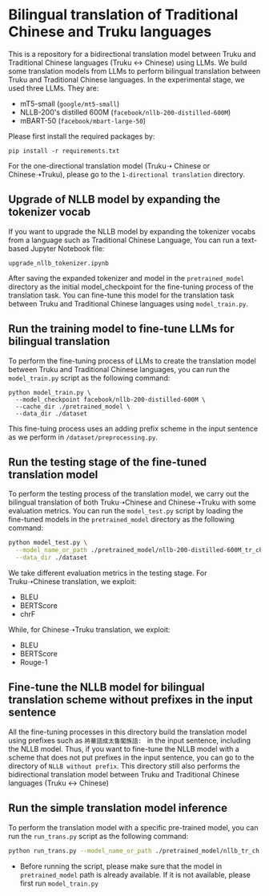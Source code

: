 # Bilingual translation of Traditional Chinese and Truku languages
This is a repository for a bidirectional translation model between Truku and Traditional Chinese languages (Truku ↔ Chinese) using LLMs. We build some translation models from LLMs to perform bilingual translation between Truku and Traditional Chinese languages. In the experimental stage, we used three LLMs. They are:
* mT5-small (`google/mt5-small`)
* NLLB-200's distilled 600M (`facebook/nllb-200-distilled-600M`)
* mBART-50 (`facebook/mbart-large-50`)

Please first install the required packages by:
```
pip install -r requirements.txt
```
For the one-directional translation model (Truku➝ Chinese or Chinese➝Truku), please go to the `1-directional translation` directory.
## Upgrade of NLLB model by expanding the tokenizer vocab
If you want to upgrade the NLLB model by expanding the tokenizer vocabs from a language such as Traditional Chinese Language, You can run a text-based Jupyter Notebook file:
```
upgrade_nllb_tokenizer.ipynb
```
After saving the expanded tokenizer and model in the `pretrained_model` directory as the initial model_checkpoint for the fine-tuning process of the translation task. You can fine-tune this model for the translation task between Truku and Traditional Chinese languages using `model_train.py`.

## Run the training model to fine-tune LLMs for bilingual translation
To perform the fine-tuning process of LLMs to create the translation model between Truku and Traditional Chinese languages, you can run the `model_train.py` script as the following command:
```bashmodel_train
python model_train.py \
  --model_checkpoint facebook/nllb-200-distilled-600M \
  --cache_dir ./pretrained_model \
  --data_dir ./dataset
```
This fine-tuing  process uses an adding prefix scheme in the input sentence as we perform in `/dataset/preprocessing.py`.
## Run the testing stage of the fine-tuned translation model
To perform the testing process of the translation model, we carry out the bilingual translation of both Truku➝Chinese and Chinese➝Truku with some evaluation metrics. You can run the `model_test.py` script by loading the fine-tuned models in the `pretrained_model` directory as the following command:
```bash
python model_test.py \
  --model_name_or_path ./pretrained_model/nllb-200-distilled-600M_tr_ch \
  --data_dir ./dataset
```
We take different evaluation metrics in the testing stage. For Truku➝Chinese translation, we exploit:
* BLEU
* BERTScore
* chrF

While, for Chinese➝Truku translation, we exploit:
* BLEU
* BERTScore
* Rouge-1
## Fine-tune the NLLB model for bilingual translation scheme without prefixes in the input sentence
All the fine-tuning processes in this directory build the translation model using prefixes such as `將華語成太魯閣族語: ` in the input sentence, including the NLLB model. 
Thus, if you want to fine-tune the NLLB model with a scheme that does not put prefixes in the input sentence, you can go to the directory of `NLLB without prefix`. This directory still also performs the bidirectional translation model between Truku and Traditional Chinese languages (Truku ↔ Chinese)

## Run the simple translation model inference
To perform the translation model with a specific pre-trained model, you can run the `run_trans.py` script as the following command:
```bash
python run_trans.py --model_name_or_path ./pretrained_model/nllb_tr_ch
```
* Before running the script, please make sure that the model in `pretrained_model` path is already available. If it is not available, please first run `model_train.py`
